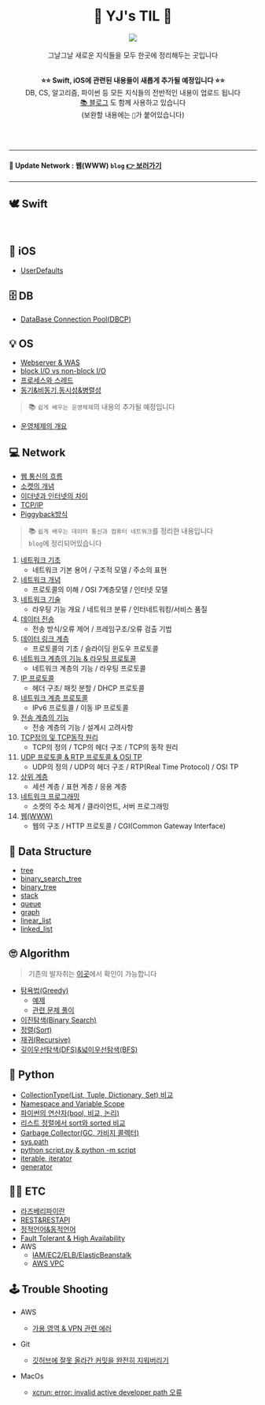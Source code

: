 <div align=center>
<h1> 🚀 YJ's TIL 💫</h1>

 <img src="https://velog.velcdn.com/images/ljinsk3/post/27829448-c9d2-4e3e-851a-f04caff0095f/toinfinity.png">

 <br>
 
 <br>
그날그날 새로운 지식들을 모두 한곳에 정리해두는 곳입니다　<br><br>

<b> ⭐️⭐️ Swift, iOS에 관련된 내용들이 새롭게 추가될 예정입니다 ⭐️⭐️</b> <br>
DB, CS, 알고리즘, 파이썬 등 모든 지식들의 전반적인 내용이 업로드 됩니다<br>
 <a href="https://fhwmqkfl.tistory.com">📚 블로그</a> 도 함께 사용하고 있습니다 <br>
(보완할 내용에는 `🚧`가 붙어있습니다)
</div>

<br>
<br>

-----
#### 📌 Update Network : 웹(WWW) `blog` [👉 보러가기](https://fhwmqkfl.tistory.com/31)
-----

## 🕊️ Swift

<br>

## 🍏 iOS
* [UserDefaults](https://github.com/fhwmqkfl/YJs_TIL/blob/main/iOS/UserDefaults)
## 🗄 DB
* [DataBase Connection Pool(DBCP)](https://github.com/fhwmqkfl/YJs_TIL/blob/main/Database/database_connection_pool.md)

## 💡 OS

* [Webserver & WAS](https://github.com/fhwmqkfl/YJs_TIL/blob/main/CS/webserver_was.md)
* [block I/O vs non-block I/O](https://github.com/fhwmqkfl/YJs_TIL/blob/main/CS/blockIO_nonblockIO.md)
* [프로세스와 스레드](https://github.com/fhwmqkfl/YJs_TIL/blob/main/CS/process%26thread.md)
* [동기&비동기,동시성&병렬성](https://github.com/fhwmqkfl/YJs_TIL/blob/main/CS/multitasking(sync%2Cconcurrency).md)

> 📚 `쉽게 배우는 운영체제`의 내용의 추가될 예정입니다

* [운영체제의 개요](https://github.com/fhwmqkfl/YJs_TIL/blob/main/CS/%EC%9A%B4%EC%98%81%EC%B2%B4%EC%A0%9C/1.%EC%9A%B4%EC%98%81%EC%B2%B4%EC%A0%9C%EC%9D%98%20%EA%B0%9C%EC%9A%94.md)

## 💻 Network

* [웹 통신의 흐름](https://github.com/fhwmqkfl/YJs_TIL/blob/main/CS/%EB%84%A4%ED%8A%B8%EC%9B%8C%ED%81%AC/What_happens_type.md)
* [소켓의 개념](https://github.com/fhwmqkfl/YJs_TIL/blob/main/CS/%EB%84%A4%ED%8A%B8%EC%9B%8C%ED%81%AC/socket.md)
* [이더넷과 인터넷의 차이](https://github.com/fhwmqkfl/YJs_TIL/blob/main/CS/%EB%84%A4%ED%8A%B8%EC%9B%8C%ED%81%AC/ethernet_internet.md)
* [TCP/IP](https://github.com/fhwmqkfl/YJs_TIL/blob/main/CS/%EB%84%A4%ED%8A%B8%EC%9B%8C%ED%81%AC/TCP_IP_layer.md)
* [Piggyback방식](https://github.com/fhwmqkfl/YJs_TIL/blob/main/CS/%EB%84%A4%ED%8A%B8%EC%9B%8C%ED%81%AC/piggyback.md)

> 📚 `쉽게 배우는 데이터 통신과 컴퓨터 네트워크`를 정리한 내용입니다 <br>
> `blog`에 정리되어있습니다

1. [네트워크 기초](https://fhwmqkfl.tistory.com/17)<br>
   * 네트워크 기본 용어 / 구조적 모델 / 주소의 표현 
2. [네트워크 개념](https://fhwmqkfl.tistory.com/18)
   * 프로토콜의 이해 / OSI 7계층모델 / 인터넷 모델
3. [네트워크 기술](https://fhwmqkfl.tistory.com/19)
   * 라우팅 기능 개요 / 네트워크 분류 / 인터네트워킹/서비스 품질
4. [데이터 전송](https://fhwmqkfl.tistory.com/20)
   * 전송 방식/오류 제어 / 프레임구조/오류 검출 기법
5. [데이터 링크 계층](https://fhwmqkfl.tistory.com/21)
   * 프로토콜의 기초 / 슬라이딩 윈도우 프로토콜
6. [네트워크 계층의 기능 & 라우팅 프로토콜](https://fhwmqkfl.tistory.com/22)
   * 네트워크 계층의 기능 / 라우팅 프로토콜
7. [IP 프로토콜](https://fhwmqkfl.tistory.com/23)
   * 헤더 구조/ 패킷 분할 / DHCP 프로토콜
8. [네트워크 계층 프로토콜](https://fhwmqkfl.tistory.com/24)
   * IPv6 프로토콜 / 이동 IP 프로토콜
9. [전송 계층의 기능](https://fhwmqkfl.tistory.com/25)
   * 전송 계층의 기능 / 설계시 고려사항
10. [TCP정의 및 TCP동작 원리](https://fhwmqkfl.tistory.com/26)
    * TCP의 정의 / TCP의 헤더 구조 / TCP의 동작 원리
11. [UDP 프로토콜 & RTP 프로토콜 & OSI TP](https://fhwmqkfl.tistory.com/27)
    * UDP의 정의 / UDP의 헤더 구조 / RTP(Real Time Protocol) / OSI TP
12. [상위 계층](https://fhwmqkfl.tistory.com/28)
    * 세션 계층 / 표현 계층 / 응용 계층
13. [네트워크 프로그래밍](https://fhwmqkfl.tistory.com/29)
    * 소켓의 주소 체계 / 클라이언트, 서버 프로그래밍
14. [웹(WWW)](https://fhwmqkfl.tistory.com/31)
    * 웹의 구조 / HTTP 프로토콜 / CGI(Common Gateway Interface)
 
## 🤔 Data Structure
* [tree](https://github.com/fhwmqkfl/YJs_TIL/blob/main/Data%20Structure/tree.md)
* [binary_search_tree](https://github.com/fhwmqkfl/YJs_TIL/blob/main/Data%20Structure/binary_search_tree.md)
* [binary_tree](https://github.com/fhwmqkfl/YJs_TIL/blob/main/Data%20Structure/binary_tree.md)
* [stack](https://github.com/fhwmqkfl/YJs_TIL/blob/main/Data%20Structure/stack.md)
* [queue](https://github.com/fhwmqkfl/YJs_TIL/blob/main/Data%20Structure/queue.md)
* [graph](https://github.com/fhwmqkfl/YJs_TIL/blob/main/Data%20Structure/graph.md)
* [linear_list](https://github.com/fhwmqkfl/YJs_TIL/blob/main/Data%20Structure/linear_list.md)
* [linked_list](https://github.com/fhwmqkfl/YJs_TIL/blob/main/Data%20Structure/linked_list.md)


## 🙄 Algorithm
>기존의 발자취는 [이곳](https://github.com/fhwmqkfl/algorithm)에서 확인이 가능합니다
* [탐욕법(Greedy)](https://github.com/fhwmqkfl/YJs_TIL/blob/main/Algorithm/greedy.md)
  * [예제](https://github.com/fhwmqkfl/YJs_TIL/blob/main/Algorithm/greedy_ex.py) 
  * [관련 문제 풀이](https://github.com/fhwmqkfl/algorithm/tree/master/book/%EA%B7%B8%EB%A6%AC%EB%94%94)
* [이진탐색(Binary Search)](https://github.com/fhwmqkfl/YJs_TIL/blob/main/Algorithm/binary_search.md) 
* [정렬(Sort)](https://github.com/fhwmqkfl/YJs_TIL/blob/main/Algorithm/sort.md)
* [재귀(Recursive)](https://github.com/fhwmqkfl/YJs_TIL/blob/main/Algorithm/recursive.md)
* [깊이우선탐색(DFS)&넓이우선탐색(BFS)](https://github.com/fhwmqkfl/YJs_TIL/blob/main/Algorithm/DFS_BFS.md)


## 🐍 Python
* [CollectionType(List, Tuple, Dictionary, Set) 비교](https://github.com/fhwmqkfl/YJs_TIL/blob/main/Python/List%2C%20Tuple%2C%20Dictionary%20and%20Set.md)
* [Namespace and Variable Scope](https://github.com/fhwmqkfl/YJs_TIL/blob/main/Python/Namespace%26Scope.md)
* [파이썬의 연산자(bool, 비교, 논리)](https://github.com/fhwmqkfl/YJs_TIL/blob/main/Python/operator(bool_compare_logical).md)
* [리스트 정렬에서 sort와 sorted 비교](https://github.com/fhwmqkfl/YJs_TIL/blob/main/Python/sort_sorted.md)
* [Garbage Collector(GC, 가비지 콜렉터)](https://github.com/fhwmqkfl/YJs_TIL/blob/main/Python/garbage_collector.md)
* [sys.path](https://github.com/fhwmqkfl/YJs_TIL/blob/main/Python/syspath.md)
* [python script.py & python -m script](https://github.com/fhwmqkfl/YJs_TIL/commit/a1ccf1a1f2906a9fe9bad25d0f21c45d2a8f6ece)
* [iterable, iterator](https://github.com/fhwmqkfl/YJs_TIL/commit/695f4988a605de295cfe39357cba764fcec11acf)
* [generator](https://github.com/fhwmqkfl/YJs_TIL/blob/main/Python/generator.md)


## 👩‍💻 ETC
* [라즈베리파이란](https://github.com/fhwmqkfl/YJs_TIL/blob/main/ETC/raspberry_pi.md)
* [REST&RESTAPI](https://github.com/fhwmqkfl/YJs_TIL/blob/main/ETC/rest_restapi.md)
* [정적언어&동적언어](https://github.com/fhwmqkfl/YJs_TIL/blob/main/ETC/%EC%A0%95%EC%A0%81%EC%96%B8%EC%96%B4_%EB%8F%99%EC%A0%81%EC%96%B8%EC%96%B4.md)
* [Fault Tolerant & High Availability](https://github.com/fhwmqkfl/YJs_TIL/blob/main/ETC/FT(fault_tolerant)%26HA(high-availability).md)
* AWS
  * [IAM/EC2/ELB/ElasticBeanstalk](https://github.com/fhwmqkfl/YJs_TIL/commit/eb99e7923b99fc440a53f7785fa43b6c2d03221b)
  * [AWS VPC](https://github.com/fhwmqkfl/YJs_TIL/blob/main/ETC/aws_vpc.md)


## 🕹 Trouble Shooting
* AWS
  * [가용 영역 & VPN 관련 에러](https://fhwmqkfl.tistory.com/15)

* Git
  * [깃허브에 잘못 올라간 커밋을 완전히 지워버리기](https://fhwmqkfl.tistory.com/16)
  
* MacOs
  * [xcrun: error: invalid active developer path 오류](https://fhwmqkfl.tistory.com/30)

